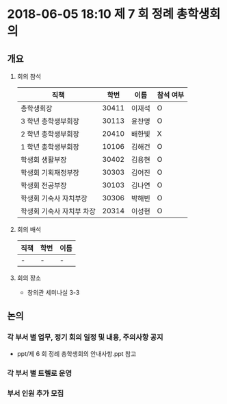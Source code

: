 # 2018-06-05 18:10 제 7 회 정례 총학생회의

## 개요

1.  회의 참석

    | 직책                      | 학번  | 이름   | 참석 여부 |
    | ------------------------- | ----- | ------ | --------- |
    | 총학생회장                | 30411 | 이재석 | O         |
    | 3 학년 총학생부회장       | 30113 | 윤찬명 | O         |
    | 2 학년 총학생부회장       | 20410 | 배한빛 | X         |
    | 1 학년 총학생부회장       | 10106 | 김해건 | O         |
    | 학생회 생활부장           | 30402 | 김용현 | O         |
    | 학생회 기획재정부장       | 30303 | 김어진 | O         |
    | 학생회 전공부장           | 30103 | 김나연 | O         |
    | 학생회 기숙사 자치부장    | 30306 | 박해빈 | O         |
    | 학생회 기숙사 자치부 차장 | 20314 | 이성현 | O         |

2.  회의 배석

    | 직책 | 학번 | 이름 |
    | ---- | ---- | ---- |
    | -    | -    | -    |

3.  회의 장소

    -   창의관 세미나실 3-3

## 논의

### 각 부서 별 업무, 정기 회의 일정 및 내용, 주의사항 공지

-   ppt/제 6 회 정례 총학생회의 안내사항.ppt 참고

### 각 부서 별 트렐로 운영

### 부서 인원 추가 모집
